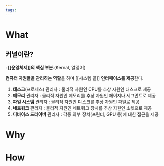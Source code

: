 ```yaml
---
tags:
---
```



# What
## 커널이란?

: **[[운영체제]]의 핵심 부분**.(Kernal, 알맹이)

**컴퓨터 자원들을 관리하는 역할**을 하며 [[시스템 콜]] **인터페이스를 제공**한다.

1. **태스크**(프로세스) 관리자 : 물리적 자원인 CPU를 추상 자원인 태스크로 제공
2. **메모리** 관리자 : 물리적 자원인 메모리를 추상 자원인 페이지나 세그먼트로 제공
3. **파일 시스템** 관리자 : 물리적 자원인 디스크를 추상 자원인 파일로 제공
4. **네트워크** 관리자 : 물리적 자원인 네트워크 장치를 추상 자원인 소켓으로 제공
5. **디바이스 드라이버** 관리자 : 각종 외부 장치(프린터, GPU 등)에 대한 접근을 제공

# Why


# How